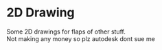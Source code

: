 # 2D Drawing
Some 2D drawings for flaps of other stuff.  
Not making any money so plz autodesk dont sue me

